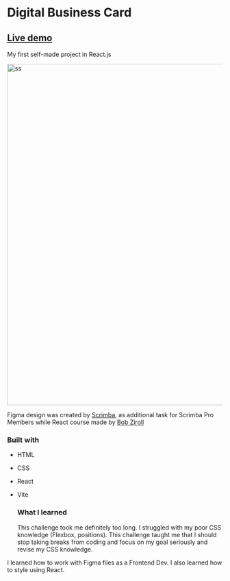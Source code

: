 # Digital Business Card 

## [Live demo](https://cybulskikacper.github.io/NFT-card-component/)

My first self-made project in React.js  

<img width="797" alt="ss" src="https://github.com/cybulskikacper/Business-Card/assets/121769239/9666dac3-694d-4f90-a1a0-05e23dc10194">



Figma design was created by [Scrimba](https://scrimba.com/), as additional task for Scrimba Pro Members while React course made by [Bob Ziroll](https://twitter.com/bobziroll?s=20)

### Built with 

- HTML
- CSS
- React
- Vite



  ### What I learned

  This challenge took me definitely too long. I struggled with my poor CSS knowledge (Flexbox, positions). This challenge taught me that I should stop taking breaks from coding and focus on my goal seriously and revise my CSS knowledge. 

I learned how to work with Figma files as a Frontend Dev. I  also learned how to style using React. 
